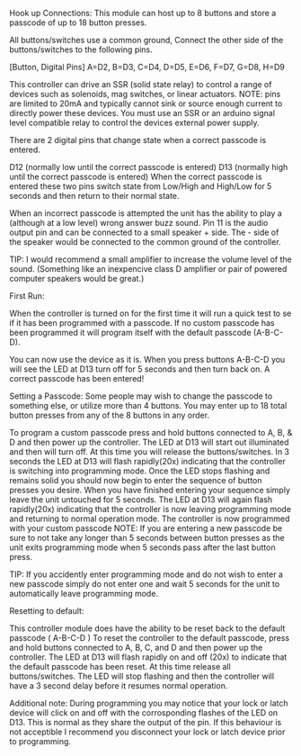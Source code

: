 Hook up Connections:
This module can host up to 8 buttons and store a passcode of up to 18 button presses.

All buttons/switches use a common ground, 
Connect the other side of the buttons/switches to the following pins.

[Button, Digital Pins]
A=D2, B=D3, 
C=D4, D=D5, 
E=D6, F=D7, 
G=D8, H=D9

This controller can drive an SSR (solid state relay) to control a range of devices such as solenoids, mag switches, or linear actuators.
NOTE: pins are limited to 20mA and typically cannot sink or source enough current to directly power these devices.
You must use an SSR or an arduino signal level compatible relay to control the devices external power supply.

There are 2 digital pins that change state when a correct passcode is entered.

D12 (normally low until the correct passcode is entered)
D13 (normally high until the correct passcode is entered)
When the correct passcode is entered these two pins switch state from Low/High and High/Low for 5 seconds and then return to their normal state.

When an incorrect passcode is attempted the unit has the ability to play a (although at a low level) wrong answer buzz sound. 
Pin 11 is the audio output pin and can be connected to a small speaker + side. 
The - side of the speaker would be connected to the common ground of the controller.

TIP: I would recommend a small amplifier to increase the volume level of the sound. 
(Something like an inexpencive class D amplifier or pair of powered computer speakers would be great.)


First Run:

When the controller is turned on for the first time it will run a quick test to se if it has been programmed with a passcode.
If no custom passcode has been programmed it will program itself with the default passcode (A-B-C-D).

You can now use the device as it is. When you press buttons A-B-C-D you will see the LED at D13 turn off for 5 seconds and then turn back on.
A correct passcode has been entered!


Setting a Passcode:
Some people may wish to change the passcode to something else, or utilize more than 4 buttons.
You may enter up to 18 total button presses from any of the 8 buttons in any order. 

To program a custom passcode press and hold buttons connected to A, B, & D and then power up the controller.
The LED at D13 will start out illuminated and then will turn off.
At this time you will release the buttons/switches. 
In 3 seconds the LED at D13 will flash rapidly(20x) indicating that the controller is switching into programming mode.
Once the LED stops flashing and remains solid you should now begin to enter the sequence of button presses you desire.
When you have finished entering your sequence simply leave the unit untouched for 5 seconds. 
The LED at D13 will again flash rapidly(20x) indicating that the controller is now leaving programming mode and returning to normal operation mode.
The controller is now programmed with your custom passcode
NOTE: If you are entering a new passcode be sure to not take any longer than 5 seconds between button presses as the unit exits programming mode when 5 seconds pass after the last button press. 

TIP: If you accidently enter programming mode and do not wish to enter a new passcode simply do not enter one and wait 5 seconds for the unit to automatically leave programming mode. 

Resetting to default:

This controller module does have the ability to be reset back to the default passcode ( A-B-C-D )
To reset the controller to the default passcode, press and hold buttons connected to A, B, C, and D and then power up the controller.
The LED at D13 will flash rapidly on and off (20x) to indicate that the default passcode has been reset.
At this time release all buttons/switches.
The LED will stop flashing and then the controller will have a 3 second delay before it resumes normal operation.

Additional note: During programming you may notice that your lock or latch device will click on and off with the corrosponding flashes of the LED on D13.
This is normal as they share the output of the pin. 
If this behaviour is not acceptible I recommend you disconnect your lock or latch device prior to programming.

